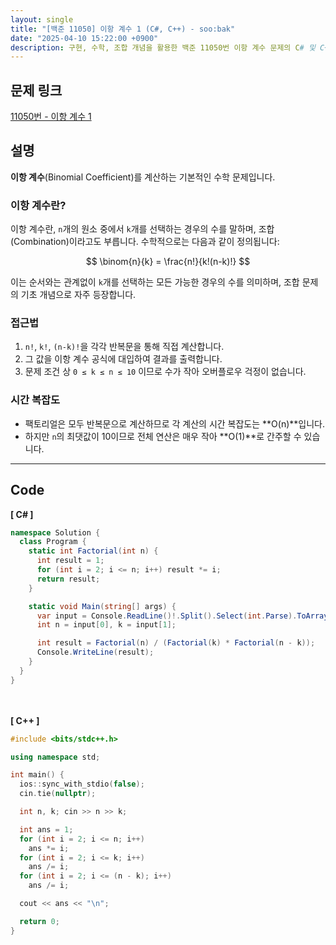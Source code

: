 ```yaml
---
layout: single
title: "[백준 11050] 이항 계수 1 (C#, C++) - soo:bak"
date: "2025-04-10 15:22:00 +0900"
description: 구현, 수학, 조합 개념을 활용한 백준 11050번 이항 계수 문제의 C# 및 C++ 풀이와 해설
---
```


## 문제 링크
[11050번 - 이항 계수 1](https://www.acmicpc.net/problem/11050)

## 설명
**이항 계수**(Binomial Coefficient)를 계산하는 기본적인 수학 문제입니다.

### 이항 계수란?
이항 계수란, `n`개의 원소 중에서 `k`개를 선택하는 경우의 수를 말하며, 조합(Combination)이라고도 부릅니다.
수학적으로는 다음과 같이 정의됩니다:

$$
\binom{n}{k} = \frac{n!}{k!(n-k)!}
$$

이는 순서와는 관계없이 `k`개를 선택하는 모든 가능한 경우의 수를 의미하며, 조합 문제의 기초 개념으로 자주 등장합니다.

### 접근법
1. `n!`, `k!`, `(n-k)!`을 각각 반복문을 통해 직접 계산합니다.
2. 그 값을 이항 계수 공식에 대입하여 결과를 출력합니다.
3. 문제 조건 상 `0 ≤ k ≤ n ≤ 10` 이므로 수가 작아 오버플로우 걱정이 없습니다.

### 시간 복잡도
- 팩토리얼은 모두 반복문으로 계산하므로 각 계산의 시간 복잡도는 **O(n)**입니다.
- 하지만 `n`의 최댓값이 10이므로 전체 연산은 매우 작아 **O(1)**로 간주할 수 있습니다.

---

## Code
<b>[ C# ] </b>
<br>

```csharp
namespace Solution {
  class Program {
    static int Factorial(int n) {
      int result = 1;
      for (int i = 2; i <= n; i++) result *= i;
      return result;
    }

    static void Main(string[] args) {
      var input = Console.ReadLine()!.Split().Select(int.Parse).ToArray();
      int n = input[0], k = input[1];

      int result = Factorial(n) / (Factorial(k) * Factorial(n - k));
      Console.WriteLine(result);
    }
  }
}
```

<br><br>
<b>[ C++ ] </b>
<br>

```cpp
#include <bits/stdc++.h>

using namespace std;

int main() {
  ios::sync_with_stdio(false);
  cin.tie(nullptr);

  int n, k; cin >> n >> k;

  int ans = 1;
  for (int i = 2; i <= n; i++)
    ans *= i;
  for (int i = 2; i <= k; i++)
    ans /= i;
  for (int i = 2; i <= (n - k); i++)
    ans /= i;

  cout << ans << "\n";

  return 0;
}
```
